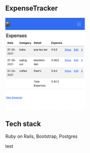 ## ExpenseTracker

[<img src='./scrn2.png' width='250'>](https://expensetracker2.herokuapp.com/)

## Tech stack

Ruby on Rails, Bootstrap, Postgres












test